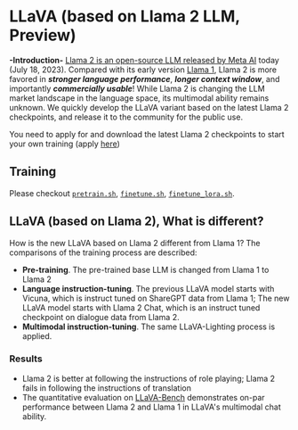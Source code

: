 # LLaVA (based on Llama 2 LLM, Preview)


**-Introduction-** [Llama 2 is an open-source LLM released by Meta AI](https://about.fb.com/news/2023/07/llama-2/) today (July 18, 2023). Compared with its early version [Llama 1](https://ai.meta.com/blog/large-language-model-llama-meta-ai/), Llama 2 is more favored in ***stronger language performance***, ***longer context window***, and importantly ***commercially usable***! While Llama 2 is changing the LLM market landscape in the language space, its multimodal ability remains unknown. We quickly develop the LLaVA variant based on the latest Llama 2 checkpoints, and release it to the community for the public use.

You need to apply for and download the latest Llama 2 checkpoints to start your own training (apply [here](https://ai.meta.com/resources/models-and-libraries/llama-downloads/))


## Training

Please checkout [`pretrain.sh`](https://github.com/haotian-liu/LLaVA/blob/main/scripts/pretrain.sh), [`finetune.sh`](https://github.com/haotian-liu/LLaVA/blob/main/scripts/finetune.sh), [`finetune_lora.sh`](https://github.com/haotian-liu/LLaVA/blob/main/scripts/finetune_lora.sh).

## LLaVA (based on Llama 2), What is different? 

How is the new LLaVA based on Llama 2 different from Llama 1? The comparisons of the training process are described:
- **Pre-training**. The pre-trained base LLM is changed from Llama 1 to Llama 2
- **Language instruction-tuning**. The previous LLaVA model starts with Vicuna, which is instruct tuned on ShareGPT data from Llama 1; The new LLaVA model starts with Llama 2 Chat, which is an instruct tuned checkpoint on dialogue data from Llama 2.
- **Multimodal instruction-tuning**. The same LLaVA-Lighting process is applied.


### Results

- Llama 2 is better at following the instructions of role playing; Llama 2 fails in following the instructions of translation
- The quantitative evaluation on [LLaVA-Bench](https://github.com/haotian-liu/LLaVA/blob/main/docs/LLaVA_Bench.md) demonstrates on-par performance between Llama 2 and Llama 1 in LLaVA's multimodal chat ability.
